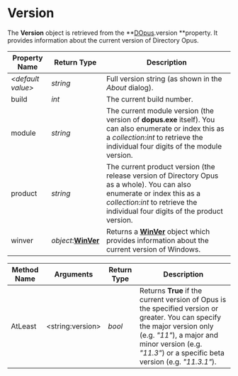 # Version

The **Version** object is retrieved from the **[DOpus](dopus.md).version **property. It provides information about the current version of Directory Opus.

| Property Name | Return Type | Description |
| --- | --- | --- |
| *\<default value\>* | *string* | Full version string (as shown in the *About* dialog). |
| build | *int* | The current build number. |
| module | *string* | The current module version (the version of **dopus.exe** itself). You can also enumerate or index this as a *collection:int* to retrieve the individual four digits of the module version. |
| product | *string* | The current product version (the release version of Directory Opus as a whole). You can also enumerate or index this as a *collection:int* to retrieve the individual four digits of the product version. |
| winver | *object*:**[WinVer](winver.md)** | Returns a **[WinVer](winver.md)** object which provides information about the current version of Windows. |

| Method Name | **Arguments** | Return Type | Description |
| --- | --- | --- | --- |
| AtLeast | \<string:version\> | *bool* | Returns **True** if the current version of Opus is the specified version or greater. You can specify the major version only (e.g. *"11"*), a major and minor version (e.g. *"11.3"*) or a specific beta version (e.g. *"11.3.1"*). |

